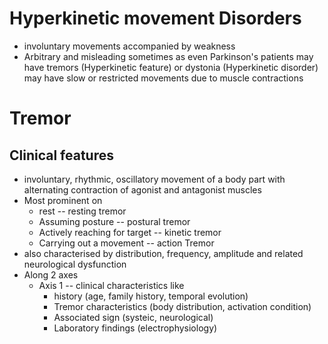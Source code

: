 # Hyperkinetic movement Disorders
- involuntary movements accompanied by weakness
- Arbitrary and misleading sometimes as even Parkinson's patients may have tremors (Hyperkinetic feature) or dystonia (Hyperkinetic disorder) may have slow or restricted movements due to muscle contractions 
# Tremor
## Clinical features
- involuntary, rhythmic, oscillatory movement of a body part with alternating contraction of agonist and antagonist muscles 
- Most prominent on 
    - rest -- resting tremor
    - Assuming posture -- postural tremor 
    - Actively reaching for target -- kinetic tremor
    - Carrying out a movement -- action Tremor 
- also characterised by distribution, frequency, amplitude and related neurological dysfunction
- Along 2 axes 
    - Axis 1 -- clinical characteristics like
        - history (age, family history, temporal evolution)
        - Tremor characteristics (body distribution, activation condition)
        - Associated sign (systeic, neurological)
        - Laboratory findings (electrophysiology)